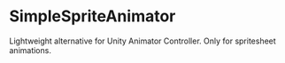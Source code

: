 # SimpleSpriteAnimator

Lightweight alternative for Unity Animator Controller. Only for spritesheet animations.


